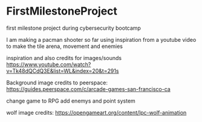 # FirstMilestoneProject
first milestone project during cybersecurity bootcamp

I am making a pacman shooter so far using inspiration from a youtube video to make the tile arena, movement and enemies


inspiration and also credits for images/sounds https://www.youtube.com/watch?v=Tk48dQCdQ3E&list=WL&index=20&t=291s

Background image credits to peerspace: https://guides.peerspace.com/c/arcade-games-san-francisco-ca

change game to RPG add enemys and point system

wolf image credits: https://opengameart.org/content/lpc-wolf-animation